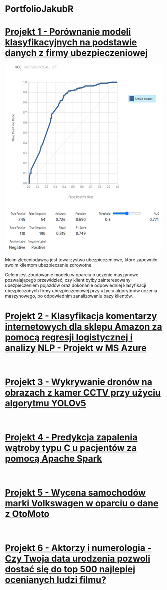 # PortfolioJakubR

# [Projekt 1 - Porównanie modeli klasyfikacyjnych na podstawie danych z firmy ubezpieczeniowej](https://github.com/TheLordWeirdSloughFeg/proj_modele)

<p align="center">
  <img src="https://github.com/TheLordWeirdSloughFeg/proj_klasyf_kom/blob/main/roc_azure.jpg"  width="500" height="600" />
</p>

Moim zleceniodawcą jest towarzystwo ubezpieczeniowe, które zapewniło swoim klientom ubezpieczenie zdrowotne. 

Celem jest zbudowanie modelu w oparciu o uczenie maszynowe pozwalającego przewidzieć, czy klient byłby zainteresowany ubezpieczeniem pojazdów oraz dokonanie odpowiedniej klasyfikacji ubezpieczonych firmy ubezpieczeniowej przy użyciu algorytmów uczenia maszynowego, po odpowiednim zanalizowaniu bazy klientów.
<br/>

# [Projekt 2 - Klasyfikacja komentarzy internetowych dla sklepu Amazon za pomocą regresji logistycznej i analizy NLP - Projekt w MS Azure](https://github.com/TheLordWeirdSloughFeg/proj_klasyf_kom)


<br/>

# [Projekt 3 - Wykrywanie dronów na obrazach z kamer CCTV przy użyciu algorytmu YOLOv5](https://github.com/TheLordWeirdSloughFeg/proj_wykr_dron)


<br/>

# [Projekt 4 - Predykcja zapalenia wątroby typu C u pacjentów za pomocą Apache Spark](https://github.com/TheLordWeirdSloughFeg/proj_pred_chor)


<br/>

# [Projekt 5 - Wycena samochodów marki Volkswagen w oparciu o dane z OtoMoto](https://github.com/TheLordWeirdSloughFeg/proj_wyc_VW_oto_moto)


<br/>

# [Projekt 6 - Aktorzy i numerologia - Czy Twoja data urodzenia pozwoli dostać się do top 500 najlepiej ocenianych ludzi filmu?](https://github.com/TheLordWeirdSloughFeg/proj_bad_numer)
